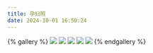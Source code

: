 ```yaml
---
title: 孕妇照
date: 2024-10-01 16:50:24
---
```


{% gallery %}
![](/galleryGroup/jinsiwen/index/1.jpg)
![](/galleryGroup/jinsiwen/index/2.jpg)
![](/galleryGroup/jinsiwen/index/3.jpg)
![](/galleryGroup/jinsiwen/index/4.jpg)
![](/galleryGroup/jinsiwen/index/5.jpg)
{% endgallery %}
